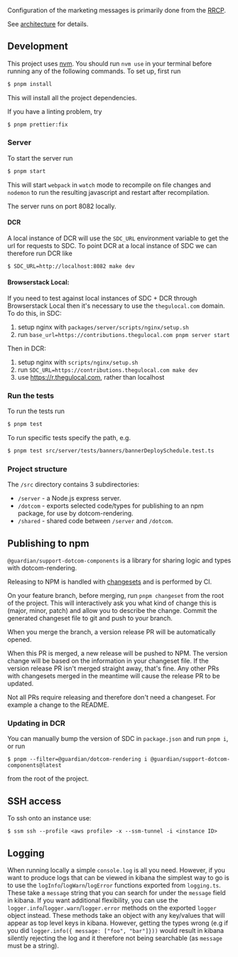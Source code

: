 Configuration of the marketing messages is primarily done from the [RRCP](https://github.com/guardian/support-admin-console).

See [architecture](docs/architecture.md) for details.

## Development

This project uses [nvm](https://github.com/nvm-sh/nvm). You should run `nvm use` in your terminal before running any of the following commands. To set up, first run

```bash
$ pnpm install
```

This will install all the project dependencies.

If you have a linting problem, try

```bash
$ pnpm prettier:fix
```

### Server

To start the server run

```bash
$ pnpm start
```

This will start `webpack` in `watch` mode to recompile on file changes and `nodemon` to run the resulting javascript and restart after recompilation.

The server runs on port 8082 locally.

#### DCR

A local instance of DCR will use the `SDC_URL` environment variable to get the url for requests to SDC. To point DCR at a local instance of SDC we can therefore run DCR like

```bash
$ SDC_URL=http://localhost:8082 make dev
```

#### Browserstack Local:

If you need to test against local instances of SDC + DCR through Browserstack Local then it's necessary to use the `thegulocal.com` domain.
To do this, in SDC:

1. setup nginx with `packages/server/scripts/nginx/setup.sh`
2. run `base_url=https://contributions.thegulocal.com pnpm server start`

Then in DCR:

1. setup nginx with `scripts/nginx/setup.sh`
2. run `SDC_URL=https://contributions.thegulocal.com make dev`
3. use https://r.thegulocal.com, rather than localhost

### Run the tests

To run the tests run

```bash
$ pnpm test
```

To run specific tests specify the path, e.g.

```bash
$ pnpm test src/server/tests/banners/bannerDeploySchedule.test.ts
```

### Project structure

The `/src` directory contains 3 subdirectories:

-   `/server` - a Node.js express server.
-   `/dotcom` - exports selected code/types for publishing to an npm package, for use by dotcom-rendering.
-   `/shared` - shared code between `/server` and `/dotcom`.

## Publishing to npm

`@guardian/support-dotcom-components` is a library for sharing logic and types with dotcom-rendering.

Releasing to NPM is handled with [changesets] and is performed by CI.

On your feature branch, before merging, run `pnpm changeset` from the root of the project. This will
interactively ask you what kind of change this is (major, minor, patch) and
allow you to describe the change. Commit the generated changeset file to git and
push to your branch.

When you merge the branch, a version release PR will be automatically opened.

When this PR is merged, a new release will be pushed to NPM. The version change
will be based on the information in your changeset file. If the version release
PR isn't merged straight away, that's fine. Any other PRs with changesets merged
in the meantime will cause the release PR to be updated.

Not all PRs require releasing and therefore don't need a changeset. For example
a change to the README.

[changesets]: https://github.com/changesets/changesets

### Updating in DCR

You can manually bump the version of SDC in `package.json` and run `pnpm i`, or run

```
$ pnpm --filter=@guardian/dotcom-rendering i @guardian/support-dotcom-components@latest
```

from the root of the project.

## SSH access

To ssh onto an instance use:

```
$ ssm ssh --profile <aws profile> -x --ssm-tunnel -i <instance ID>
```

## Logging

When running locally a simple `console.log` is all you need. However, if you want to produce logs that can be viewed in kibana the simplest way to go is to use the `logInfo`/`logWarn`/`logError` functions exported from `logging.ts`. These take a `message` string that you can search for under the `message` field in kibana. If you want additional flexibility, you can use the `logger.info`/`logger.warn`/`logger.error` methods on the exported `logger` object instead. These methods take an object with any key/values that will appear as top level keys in kibana. However, getting the types wrong (e.g if you did `logger.info({ message: ["foo", "bar"]}))` would result in kibana silently rejecting the log and it therefore not being searchable (as `message` must be a string).
